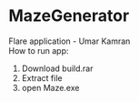 # MazeGenerator
Flare application - Umar Kamran\
How to run app:
1) Download build.rar
2) Extract file
3) open Maze.exe
